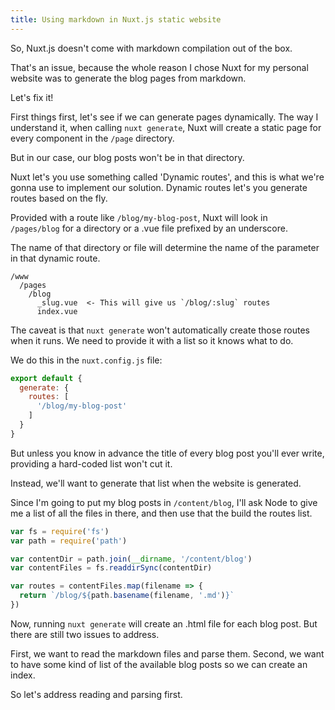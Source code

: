 ```yaml
---
title: Using markdown in Nuxt.js static website
---
```


So, Nuxt.js doesn't come with markdown compilation out of the box.

That's an issue, because the whole reason I chose Nuxt for my personal website
was to generate the blog pages from markdown.

Let's fix it!


First things first, let's see if we can generate pages dynamically.
The way I understand it, when calling `nuxt generate`, Nuxt will create a static
page for every component in the `/page` directory. 

But in our case, our blog posts won't be in that directory.

Nuxt let's you use something called 'Dynamic routes', and this is what we're
gonna use to implement our solution. Dynamic routes let's you generate routes
based on the fly. 

Provided with a route like `/blog/my-blog-post`, Nuxt will look in  
`/pages/blog` for a directory or a .vue file prefixed by an 
underscore.

The name of that directory or file will determine the name of the parameter 
in that dynamic route.

```
/www
  /pages
    /blog
      _slug.vue  <- This will give us `/blog/:slug` routes
      index.vue
```

The caveat is that `nuxt generate` won't automatically create
those routes when it runs. We need to provide it with a list so it knows what
to do.

We do this in the `nuxt.config.js` file:

```js
export default {
  generate: {
    routes: [ 
      '/blog/my-blog-post'
    ]
  }
}

```

But unless you know in advance the title of every blog post you'll ever write,
providing a hard-coded list won't cut it.

Instead, we'll want to generate that list when the website is generated.

Since I'm going to put my blog posts in `/content/blog`, I'll ask Node to give
me a list of all the files in there, and then use that the build the routes 
list.

```js
var fs = require('fs')
var path = require('path')

var contentDir = path.join(__dirname, '/content/blog')
var contentFiles = fs.readdirSync(contentDir)

var routes = contentFiles.map(filename => {
  return `/blog/${path.basename(filename, '.md')}`
})

```

Now, running `nuxt generate` will create an .html file for each blog post.
But there are still two issues to address.

First, we want to read the markdown files and parse them. Second, we want to
have some kind of list of the available blog posts so we can create an index.

So let's address reading and parsing first.

 
